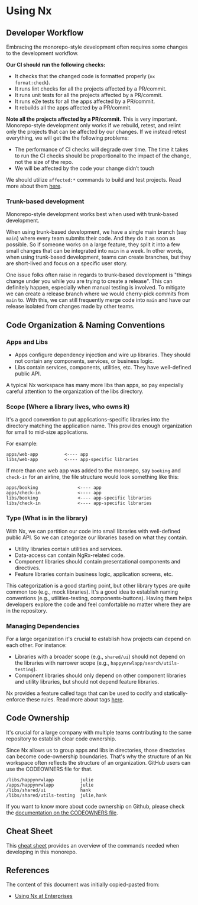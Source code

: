 # Using Nx

## Developer Workflow

Embracing the monorepo-style development often requires some changes to the development workflow.

**Our CI should run the following checks:**

- It checks that the changed code is formatted properly (`nx format:check`).
- It runs lint checks for all the projects affected by a PR/commit.
- It runs unit tests for all the projects affected by a PR/commit.
- It runs e2e tests for all the apps affected by a PR/commit.
- It rebuilds all the apps affected by a PR/commit.

**Note all the projects affected by a PR/commit.** This is very important. Monorepo-style
development only works if we rebuild, retest, and relint only the projects that can be affected by
our changes. If we instead retest everything, we will get the the following problems:

- The performance of CI checks will degrade over time. The time it takes to run the CI checks should
  be proportional to the impact of the change, not the size of the repo.
- We will be affected by the code your change didn’t touch

We should utilize `affected:*` commands to build and test projects. Read more about them
[here](https://nx.dev/cli/affected).

### Trunk-based development

Monorepo-style development works best when used with trunk-based development.

When using trunk-based development, we have a single main branch (say `main`) where every team
submits their code. And they do it as soon as possible. So if someone works on a large feature, they
split it into a few small changes that can be integrated into `main` in a week. In other words, when
using trunk-based development, teams can create branches, but they are short-lived and focus on a
specific user story.

One issue folks often raise in regards to trunk-based development is "things change under you while
you are trying to create a release". This can definitely happen, especially when manual testing is
involved. To mitigate we can create a release branch where we would cherry-pick commits from `main`
to. With this, we can still frequently merge code into `main` and have our release isolated from
changes made by other teams.

## Code Organization & Naming Conventions

### Apps and Libs

- Apps configure dependency injection and wire up libraries. They should not contain any components,
  services, or business logic.
- Libs contain services, components, utilities, etc. They have well-defined public API.

A typical Nx workspace has many more libs than apps, so pay especially careful attention to the
organization of the libs directory.

### Scope (Where a library lives, who owns it)

It's a good convention to put applications-specific libraries into the directory matching the
application name. This provides enough organization for small to mid-size applications.

For example:

```
apps/web-app          <---- app
libs/web-app          <---- app-specific libraries
```

If more than one web app was added to the monorepo, say `booking` and `check-in` for an airline, the
file structure would look something like this:

```
apps/booking               <---- app
apps/check-in              <---- app
libs/booking               <---- app-specific libraries
libs/check-in              <---- app-specific libraries
```

### Type (What is in the library)

With Nx, we can partition our code into small libraries with well-defined public API. So we can
categorize our libraries based on what they contain.

- Utility libraries contain utilities and services.
- Data-access can contain NgRx-related code.
- Component libraries should contain presentational components and directives.
- Feature libraries contain business logic, application screens, etc.

This categorization is a good starting point, but other library types are quite common too (e.g.,
mock libraries). It's a good idea to establish naming conventions (e.g., utilities-testing,
components-buttons). Having them helps developers explore the code and feel comfortable no matter
where they are in the repository.

### Managing Dependencies

For a large organization it's crucial to establish how projects can depend on each other. For
instance:

- Libraries with a broader scope (e.g., `shared/ui`) should not depend on the libraries with
  narrower scope (e.g., `happynrwlapp/search/utils-testing`).
- Component libraries should only depend on other component libraries and utility libraries, but
  should not depend feature libraries.

Nx provides a feature called tags that can be used to codify and statically-enforce these rules.
Read more about tags [here](https://nx.dev/structure/monorepo-tags).

## Code Ownership

It's crucial for a large company with multiple teams contributing to the same repository to
establish clear code ownership.

Since Nx allows us to group apps and libs in directories, those directories can become
code-ownership boundaries. That's why the structure of an Nx workspace often reflects the structure
of an organization. GitHub users can use the CODEOWNERS file for that.

```
/libs/happynrwlapp          julie
/apps/happynrwlapp          julie
/libs/shared/ui             hank
/libs/shared/utils-testing  julie,hank
```

If you want to know more about code ownership on Github, please check the [documentation on the
CODEOWNERS
file](https://docs.github.com/en/repositories/managing-your-repositorys-settings-and-features/customizing-your-repository/about-code-owners).

## Cheat Sheet

This [cheat sheet](cheat-sheet.md) provides an overview of the commands needed when developing in
this monorepo.

## References

The content of this document was initially copied-pasted from:

- [Using Nx at Enterprises](https://nx.dev/guides/monorepo-nx-enterprise)

